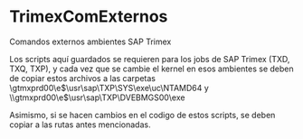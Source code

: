 # TrimexComExternos
Comandos externos ambientes SAP Trimex

Los scripts aquí guardados se requieren para los jobs de SAP Trimex (TXD, TXQ, TXP), 
y cada vez que se cambie el kernel en esos ambientes se deben de copiar estos 
archivos a las carpetas \\gtmxprd00\e$\usr\sap\TXP\SYS\exe\uc\NTAMD64 y 
\\gtmxprd00\e$\usr\sap\TXP\DVEBMGS00\exe 

Asimismo, si se hacen cambios en el codigo de estos scripts, se deben copiar a las rutas
antes mencionadas.

